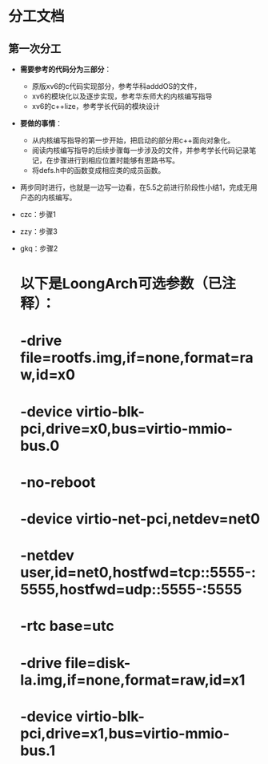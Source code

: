 # 分工文档

## 第一次分工
- **需要参考的代码分为三部分**：
    - 原版xv6的c代码实现部分，参考华科adddOS的文件，
    - xv6的模块化以及逐步实现，参考华东师大的内核编写指导
    - xv6的c++lize，参考学长代码的模块设计
- **要做的事情**：
    - 从内核编写指导的第一步开始，把启动的部分用c++面向对象化。
    - 阅读内核编写指导的后续步骤每一步涉及的文件，并参考学长代码记录笔记，在步骤进行到相应位置时能够有思路书写。
    - 将defs.h中的函数变成相应类的成员函数。
- 两步同时进行，也就是一边写一边看，在5.5之前进行阶段性小结1，完成无用户态的内核编写。
- czc：步骤1
- zzy：步骤3
- gkq：步骤2



	# 以下是LoongArch可选参数（已注释）：
	# -drive file=rootfs.img,if=none,format=raw,id=x0
	# -device virtio-blk-pci,drive=x0,bus=virtio-mmio-bus.0
	# -no-reboot
	# -device virtio-net-pci,netdev=net0
	# -netdev user,id=net0,hostfwd=tcp::5555-:5555,hostfwd=udp::5555-:5555
	# -rtc base=utc
	# -drive file=disk-la.img,if=none,format=raw,id=x1
	# -device virtio-blk-pci,drive=x1,bus=virtio-mmio-bus.1